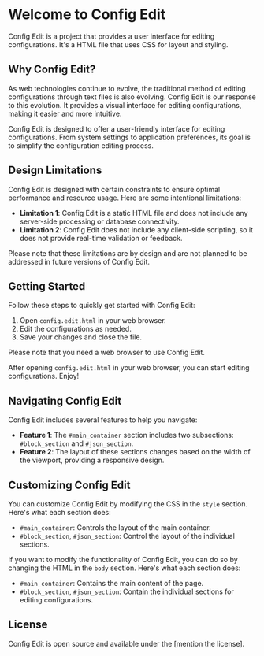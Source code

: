 # Welcome to Config Edit

Config Edit is a project that provides a user interface for editing configurations. It's a HTML file that uses CSS for layout and styling.

## Why Config Edit?

As web technologies continue to evolve, the traditional method of editing configurations through text files is also evolving. Config Edit is our response to this evolution. It provides a visual interface for editing configurations, making it easier and more intuitive.

Config Edit is designed to offer a user-friendly interface for editing configurations. From system settings to application preferences, its goal is to simplify the configuration editing process.

## Design Limitations

Config Edit is designed with certain constraints to ensure optimal performance and resource usage. Here are some intentional limitations:

- **Limitation 1**: Config Edit is a static HTML file and does not include any server-side processing or database connectivity.
- **Limitation 2**: Config Edit does not include any client-side scripting, so it does not provide real-time validation or feedback.

Please note that these limitations are by design and are not planned to be addressed in future versions of Config Edit.

## Getting Started

Follow these steps to quickly get started with Config Edit:

1. Open `config.edit.html` in your web browser.
2. Edit the configurations as needed.
3. Save your changes and close the file.

Please note that you need a web browser to use Config Edit.

After opening `config.edit.html` in your web browser, you can start editing configurations. Enjoy!

## Navigating Config Edit

Config Edit includes several features to help you navigate:

- **Feature 1**: The `#main_container` section includes two subsections: `#block_section` and `#json_section`.
- **Feature 2**: The layout of these sections changes based on the width of the viewport, providing a responsive design.

## Customizing Config Edit

You can customize Config Edit by modifying the CSS in the `style` section. Here's what each section does:

- `#main_container`: Controls the layout of the main container.
- `#block_section`, `#json_section`: Control the layout of the individual sections.

If you want to modify the functionality of Config Edit, you can do so by changing the HTML in the `body` section. Here's what each section does:

- `#main_container`: Contains the main content of the page.
- `#block_section`, `#json_section`: Contain the individual sections for editing configurations.

## License

Config Edit is open source and available under the [mention the license].
